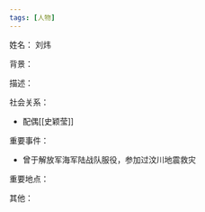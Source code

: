 ```yaml
---
tags: [人物]
---
```


姓名：
刘炜

背景：

描述：

社会关系：
- 配偶[[史颖莹]]

重要事件：
- 曾于解放军海军陆战队服役，参加过汶川地震救灾

重要地点：

其他：
